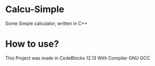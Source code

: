 # Calcu-Simple
Some Simple calculator, written in C++

# How to use?
This Project was made in CodeBlocks 12.13
With Compiler GNU GCC
